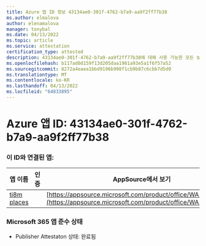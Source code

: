 ```yaml
---
title: Azure 앱 ID 정보 43134ae0-301f-4762-b7a9-aa9f2ff77b38
ms.author: elmalova
author: elenamalova
manager: tonybal
ms.date: 04/13/2022
ms.topic: article
ms.service: attestation
certification_type: attested
description: 43134ae0-301f-4762-b7a9-aa9f2ff77b38에 대해 사용 가능한 모든 보안 및 규정 준수 정보입니다.
ms.openlocfilehash: b117ad0d159f13d205daa1981a93e5a1f6f57a52
ms.sourcegitcommit: 8272a4eaea1bbd9196b998f1cb9b87c6cbb7d5d0
ms.translationtype: MT
ms.contentlocale: ko-KR
ms.lasthandoff: 04/13/2022
ms.locfileid: "64833895"
---
```

# <a name="azure-app-id-43134ae0-301f-4762-b7a9-aa9f2ff77b38"></a>Azure 앱 ID: 43134ae0-301f-4762-b7a9-aa9f2ff77b38


### <a name="apps-associated-with-this-id"></a>이 ID와 연결된 앱:
| **앱 이름** | **인증** | **AppSource에서 보기** |
|--------------|---------------|-----------------------|
| [ti8m places](../forward/WA200003311.md) |  | [https://appsource.microsoft.com/product/office/WA200003311](https://appsource.microsoft.com/product/office/WA200003311) |

### <a name="microsoft-365-app-compliance-status"></a>Microsoft 365 앱 준수 상태
- Publisher Attestaton 상태: 완료됨
